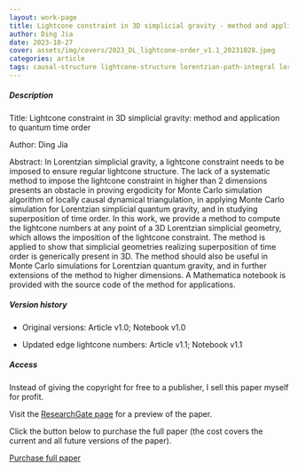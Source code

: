 ```yaml
---    
layout: work-page
title: Lightcone constraint in 3D simplicial gravity - method and application to quantum time order
author: Ding Jia
date: 2023-10-27
cover: assets/img/covers/2023_DL_lightcone-order_v1.1_20231028.jpeg
categories: article
tags: causal-structure lightcone-structure lorentzian-path-integral lorentzian-quantum-gravity monte-carlo path-integral quantumg-gravity regge-calculus simplicial-gravity simplicial-quantum-gravity time-order
---
```


##### Description

Title: Lightcone constraint in 3D simplicial gravity: method and application to quantum time order

Author: Ding Jia

Abstract: In Lorentzian simplicial gravity, a lightcone constraint needs to be imposed to ensure regular lightcone structure. The lack of a systematic method to impose the lightcone constraint in higher than 2 dimensions presents an obstacle in proving ergodicity for Monte Carlo simulation algorithm of locally causal dynamical triangulation, in applying Monte Carlo simulation for Lorentzian simplicial quantum gravity, and in studying superposition of time order. In this work, we provide a method to compute the lightcone numbers at any point of a 3D Lorentzian simplicial geometry, which allows the imposition of the lightcone constraint. The method is applied to show that simplicial geometries realizing superposition of time order is generically present in 3D. The method should also be useful in Monte Carlo simulations for Lorentzian quantum gravity, and in further extensions of the method to higher dimensions. A Mathematica notebook is provided with the source code of the method for applications.

##### Version history

- Original versions: Article v1.0; Notebook v1.0

- Updated edge lightcone numbers: Article v1.1; Notebook v1.1

##### Access

Instead of giving the copyright for free to a publisher, I sell this paper myself for profit. 

Visit the [ResearchGate page](http://dx.doi.org/10.13140/RG.2.2.23305.83048) for a preview of the paper. 

Click the button below to purchase the full paper (the cost covers the current and all future versions of the paper).

<script type="text/javascript" src="https://payhip.com/payhip.js"></script>

<a href="https://payhip.com/b/KP6Zj" class="payhip-buy-button" data-theme="green" data-product="KP6Zj">Purchase full paper</a>
